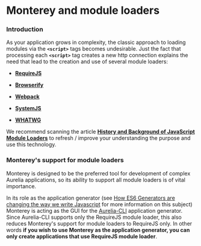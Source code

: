 # Monterey and module loaders

### Introduction
As your application grows in complexity, the classic approach to loading modules via the **`<script>`** tags becomes undesirable. Just the fact that processing each **`<script>`** tag creates a new http connection explains the need that lead to the creation and use of several module loaders:

- **[RequireJS](http://requirejs.org/)**

- **[Browserify](http://browserify.org/)**

- **[Webpack](https://webpack.github.io/)**

- **[SystemJS](https://github.com/systemjs/systemjs)**

- **[WHATWG](https://whatwg.github.io/loader/)**

We recommend scanning the article **[History and Background of JavaScript Module Loaders](https://appendto.com/2016/06/the-short-history-of-javascript-module-loaders/)** to refresh / improve your understanding the purpose and use this technology.

### Monterey's support for module loaders

Monterey is designed to be the preferred tool for development of complex Aurelia applications, so its ability to support all module loaders is of vital importance.

In its role as the application generator (see [How ES6 Generators are changing the way we write Javascript](http://riadbenguella.com/how-es6-generators-are-changing-how-we-write-javascript/) for more information on this subject) Monterey is acting as the GUI for the [Aurelia-CLI](https://github.com/aurelia/cli) application generator. Since Aurelia-CLI supports only the RequireJS module loader, this also reduces Monterey's support for module loaders to RequireJS only. In other words **if you wish to use Monterey as the application generator, you can only create applications that use RequireJS module loader**.
